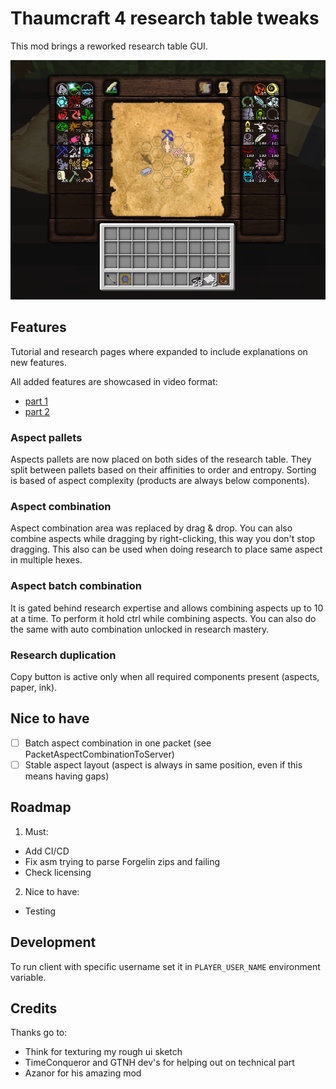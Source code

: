 # Thaumcraft 4 research table tweaks

This mod brings a reworked research table GUI.

![new UI](doc/example-gui.png)

## Features
Tutorial and research pages where expanded to include explanations on new features.

All added features are showcased in video format:
- [part 1](https://youtu.be/Q0d8swslIv4)
- [part 2](https://youtu.be/nMNMRcZpb9E)

### Aspect pallets
Aspects pallets are now placed on both sides of the research table. 
They split between pallets based on their affinities to order and entropy.
Sorting is based of aspect complexity (products are always below components).

### Aspect combination
Aspect combination area was replaced by drag & drop. 
You can also combine aspects while dragging by right-clicking, this way you don't stop dragging.
This also can be used when doing research to place same aspect in multiple hexes.

### Aspect batch combination
It is gated behind research expertise and allows combining aspects up to 10 at a time. 
To perform it hold ctrl while combining aspects.
You can also do the same with auto combination unlocked in research mastery.

### Research duplication
Copy button is active only when all required components present (aspects, paper, ink).

## Nice to have
- [ ] Batch aspect combination in one packet (see PacketAspectCombinationToServer)
- [ ] Stable aspect layout (aspect is always in same position, even if this means having gaps)

## Roadmap
1. Must:
  - Add CI/CD
  - Fix asm trying to parse Forgelin zips and failing
  - Check licensing

2. Nice to have:
  - Testing

## Development
To run client with specific username set it in `PLAYER_USER_NAME` environment variable.

## Credits
Thanks go to: 
- Think for texturing my rough ui sketch
- TimeConqueror and GTNH dev's for helping out on technical part
- Azanor for his amazing mod

